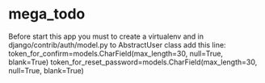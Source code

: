 # mega_todo
Before start this app you must to create a virtualenv and in django/contrib/auth/model.py to AbstractUser class add this line:
token_for_confirm=models.CharField(max_length=30, null=True, blank=True)
token_for_reset_password=models.CharField(max_length=30, null=True, blank=True)
